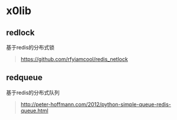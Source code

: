 # x0lib

## redlock
基于redis的分布式锁
> https://github.com/rfyiamcool/redis_netlock

## redqueue
基于redis的分布式队列
> http://peter-hoffmann.com/2012/python-simple-queue-redis-queue.html